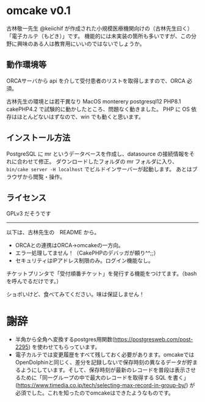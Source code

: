 # omcake v0.1

古林敬一先生 @keiichif が作成された小規模医療機関向けの（古林先生曰く）「電子カルテ（もどき）」です。
機能的には未実装の箇所も多いですが、この分野に興味のある人は教育用にいいのではないでしょうか。

## 動作環境等

ORCAサーバから api を介して受付患者のリストを取得しますので、ORCA 必須。

古林先生の環境とは若干異なり
MacOS monterery  postgresql12  PHP8.1 cakePHP4.2
で試験的に動かしたところ、問題なく動きました。
PHP に OS 依存はほとんどないはずなので、win でも動くと思います。

## インストール方法
PostgreSQL に mr というデータベースを作成し、datasource の接続情報をそれに合わせて修正。
ダウンロードしたフォルダの mr フォルダに入り、
`bin/cake server -H localhost`
でビルドインサーバーが起動します。
あとはブラウザから閲覧・操作。

## ライセンス
GPLv3 だそうです

-----------------------------------------------------
以下は、古林先生の　README から。

* ORCAとの連携はORCA→omcakeの一方向。
* エラー処理してません！（CakePHPのデバッガが頼り^^;;）
* セキュリティはIPアドレス制限のみ。ログイン機能なし。

チケットプリンタで「受付順番チケット」を発行する機能をつけてます。（bashを呼んでるだけです。）

ショボいけど、食べてみてください。味は保証しません！

# 謝辞

* 半角から全角へ変換するpostgres用関数(https://postgresweb.com/post-2295)
を使わせてもらっています。
* 電子カルテでは変更履歴をすべて残しておく必要があります。omcakeではOpenDolphinと同じく、差分を記録しないで保存時刻の異なるデータが貯まるようにしています。そして、保存時刻が最新のレコードを普段は表示させるために「同一グループの中で最大のレコードを取得する SQL を書く」(https://www.timedia.co.jp/tech/selecting-max-record-in-group-by/)
が必須でした。これを知ったのでomcakeはできたようなものです。

